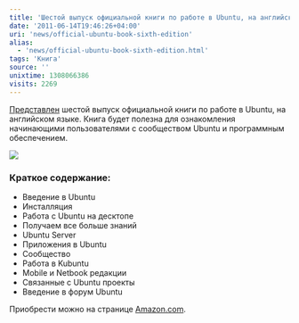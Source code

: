 ```yaml
---
title: 'Шестой выпуск официальной книги по работе в Ubuntu, на английском языке'
date: '2011-06-14T19:46:26+04:00'
uri: 'news/official-ubuntu-book-sixth-edition'
alias: 
  - 'news/official-ubuntu-book-sixth-edition.html'
tags: 'Книга'
source: ''
unixtime: 1308066386
visits: 2269
---
```

[Представлен](http://matthewhelmke.net/2011/06/the-official-ubuntu-book-sixth-edition/) шестой выпуск официальной книги по работе в Ubuntu, на английском языке. Книга будет полезна для ознакомления начинающими пользователями с сообществом Ubuntu и программным обеспечением.

[![](img/2011/06/14/19-00/official-ubuntu-book-5833068044-o.jpg)](img/2011/06/14/19-00/official-ubuntu-book-5833068044-o.jpg)

### **Краткое содержание:**

*   Введение в Ubuntu
*   Инсталляция
*   Работа с Ubuntu на десктопе
*   Получаем все больше знаний
*   Ubuntu Server
*   Приложения в Ubuntu
*   Сообщество
*   Работа в Kubuntu
*   Mobile и Netbook редакции
*   Связанные с Ubuntu проекты
*   Введение в форум Ubuntu

Приобрести можно на странице [Amazon.com](http://www.amazon.com/Official-Ubuntu-Book-Benjamin-Hill/dp/0132748509/).
